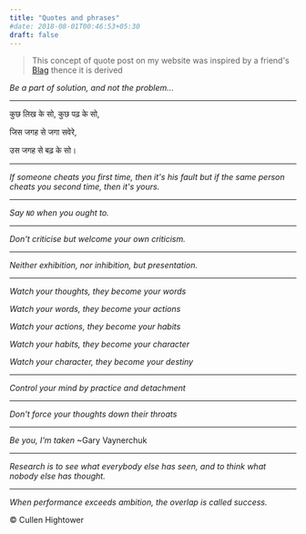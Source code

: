 ```yaml
---
title: "Quotes and phrases"
#date: 2018-08-01T00:46:53+05:30
draft: false
---
```


> This concept of quote post on my website was inspired by a friend's [Blag](https://xypnox.github.io/blag/quotes/) thence it is derived

*Be a part of solution, and not the problem...*

---------------------------

 कुछ लिख के सो, कुछ पढ़ के सो,

 जिस जगह से जगा सवेरे,

 उस जगह से बढ़ के सो।

---------------------------

*If someone cheats you first time, then it's his fault but if the same person cheats you second time, then it's yours.*

---------------------------

*Say `NO` when you ought to.*

---------------------------

*Don't criticise but welcome your own criticism.*

---------------------------

*Neither exhibition, nor inhibition, but presentation.*


--------------------------

*Watch your thoughts, they become your words*

*Watch your words, they become your actions*

*Watch your actions, they become your habits*

*Watch your habits, they become your character*

*Watch your character, they become your destiny*

---------------------------

*Control your mind by practice and detachment*

---------------------------

*Don't force your thoughts down their throats*

---------------------------

*Be you, I'm taken* ~Gary Vaynerchuk

---------------------------

*Research is to see what everybody else has seen, and to think what nobody else has thought.*

---------------------------

*When performance exceeds ambition, the overlap is called success.*

© Cullen Hightower



